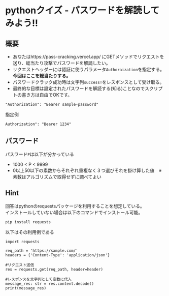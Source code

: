 # pythonクイズ - パスワードを解読してみよう!!
## 概要
- あなたはhttps://pass-cracking.vercel.app/ にGETメソッドでリクエストを送り、総当たり攻撃でパスワードを解読したい。  
- リクエストヘッダーには認証に使うパラメータ`Authoraization`を指定する。**今回はここを総当たりする。**    
- パスワードクラック成功時は文字列`success!`をレスポンスとして受け取る。  
- 最終的な目標は設定されたパスワードを解読する(知る)ことなのでスクリプトの書き方は自由でOKです。  
```
"Authorization": "Bearer sample-password"
```
指定例  
```
Authorization": "Bearer 1234"
```
## パスワード
パスワード`P`は以下が分かっている
- 1000 < P < 9999
- 0以上50以下の素数からそれぞれ重複なく３つ選びそれを掛け算した値　※素数はアルゴリズムで取得せずに調べてよい  
## Hint
回答はpythonのrequestsパッケージを利用することを想定している。  
インストールしていない場合は以下のコマンドでインストール可能。  
```
pip install requests
```
以下はその利用例である
```
import requests

req_path = 'https://sample.com/'
headers = {'Content-Type': 'application/json'}

#リクエスト送信
res = requests.get(req_path, header=header)

#レスポンスを文字列として変数に代入
message_res: str = res.content.decode()
print(message_res)
```

